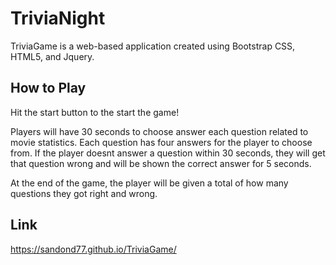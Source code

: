 # TriviaNight

TriviaGame is a web-based application created using Bootstrap CSS, HTML5, and Jquery. 

## How to Play

Hit the start button to the start the game!

Players will have 30 seconds to choose answer each question related to movie statistics. Each question has four answers for the player to choose from.
If the player doesnt answer a question within 30 seconds, they will get that question wrong and will be shown the correct answer for 5 seconds.

At the end of the game, the player will be given a total of how many questions they got right and wrong.

## Link
https://sandond77.github.io/TriviaGame/